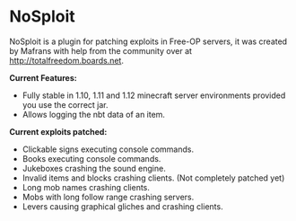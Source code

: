 # NoSploit

NoSploit is a plugin for patching exploits in Free-OP servers, it was created by Mafrans with help from the community over at http://totalfreedom.boards.net.

**Current Features:**
* Fully stable in 1.10, 1.11 and 1.12 minecraft server environments provided you use the correct jar.
* Allows logging the nbt data of an item.

**Current exploits patched:**
* Clickable signs executing console commands.
* Books executing console commands.
* Jukeboxes crashing the sound engine.
* Invalid items and blocks crashing clients. (Not completely patched yet)
* Long mob names crashing clients.
* Mobs with long follow range crashing servers.
* Levers causing graphical gliches and crashing clients.
